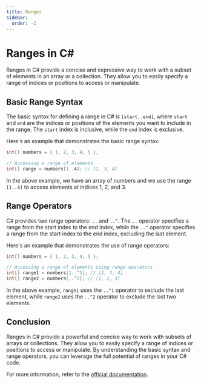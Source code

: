 ```yaml
---
title: Ranges
sidebar:
  order: -2
---
```


# Ranges in C#

Ranges in C# provide a concise and expressive way to work with a subset of elements in an array or a collection. They allow you to easily specify a range of indices or positions to access or manipulate.

## Basic Range Syntax

The basic syntax for defining a range in C# is `[start..end]`, where `start` and `end` are the indices or positions of the elements you want to include in the range. The `start` index is inclusive, while the `end` index is exclusive.

Here's an example that demonstrates the basic range syntax:

```csharp
int[] numbers = { 1, 2, 3, 4, 5 };

// Accessing a range of elements
int[] range = numbers[1..4]; // [2, 3, 4]
```

In the above example, we have an array of numbers and we use the range `[1..4]` to access elements at indices 1, 2, and 3.

## Range Operators

C# provides two range operators: `..` and `..^`. The `..` operator specifies a range from the start index to the end index, while the `..^` operator specifies a range from the start index to the end index, excluding the last element.

Here's an example that demonstrates the use of range operators:

```csharp
int[] numbers = { 1, 2, 3, 4, 5 };

// Accessing a range of elements using range operators
int[] range1 = numbers[1..^1]; // [2, 3, 4]
int[] range2 = numbers[..^2]; // [1, 2, 3]
```

In the above example, `range1` uses the `..^1` operator to exclude the last element, while `range2` uses the `..^2` operator to exclude the last two elements.

## Conclusion

Ranges in C# provide a powerful and concise way to work with subsets of arrays or collections. They allow you to easily specify a range of indices or positions to access or manipulate. By understanding the basic syntax and range operators, you can leverage the full potential of ranges in your C# code.

For more information, refer to the [official documentation](https://docs.microsoft.com/en-us/dotnet/csharp/language-reference/proposals/csharp-8.0/ranges).
